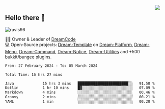 <img align='right' src="https://github-readme-stats.vercel.app/api?username=Ravis96&show_icons=true">

## Hello there 👋
<p align="left"> <img src="https://komarev.com/ghpvc/?username=ravis96&label=Profile%20views&color=0e75b6&style=flat" alt="ravis96" /> </p>

👨‍💻 Owner & Leader of [DreamCode](https://github.com/DreamPoland) <br>
💻 Open-Source projects: [Dream-Template](https://github.com/DreamPoland/dream-template) on [Dream-Platform](https://github.com/DreamPoland/dream-platform), [Dream-Menu](https://github.com/DreamPoland/dream-menu), [Dream-Command](https://github.com/DreamPoland/dream-command), [Dream-Notice](https://github.com/DreamPoland/dream-notice), [Dream-Utilities](https://github.com/DreamPoland/dream-utilities) and +500 bukkit/bungee plugins.

<!--START_SECTION:waka-->

```txt
From: 27 February 2024 - To: 05 March 2024

Total Time: 16 hrs 27 mins

Java             15 hrs 3 mins   ███████████████████████░░   91.50 %
Kotlin           1 hr 10 mins    █▓░░░░░░░░░░░░░░░░░░░░░░░   07.09 %
Markdown         4 mins          ░░░░░░░░░░░░░░░░░░░░░░░░░   00.46 %
Groovy           2 mins          ░░░░░░░░░░░░░░░░░░░░░░░░░   00.21 %
YAML             1 min           ░░░░░░░░░░░░░░░░░░░░░░░░░   00.20 %
```

<!--END_SECTION:waka-->
